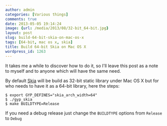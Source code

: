 ```yaml
---
author: admin
categories: [Various things]
comments: true
date: 2013-05-05 19:14:24
image: {url: /media/2013/08/32-bit_64-bit.jpg}
layout: post
slug: build-64-bit-skia-on-mac-os-x
tags: [64-bit, mac os x, skia]
title: Build 64-bit Skia on Mac OS X
wordpress_id: 1263
---
```


It takes me a while to discover how to do it, so I'll leave this post as a note to myself and to anyone which will have the same need.
<!-- more -->
By default [Skia](https://code.google.com/p/skia/) will be build as 32-bit static library under Mac OS X but for who needs to have it as a 64-bit library, here the steps: 

    
    
    $ export GYP_DEFINES="skia_arch_width=64"
    $ ./gyp_skia 
    $ make BUILDTYPE=Release
    


If you need a debug release just change the `BUILDTYPE` options from `Release` to `Debug`
